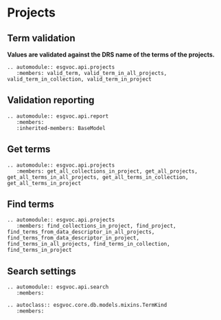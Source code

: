 # Projects

## Term validation

**Values are validated against the DRS name of the terms of the projects.**

```{eval-rst}
.. automodule:: esgvoc.api.projects
   :members: valid_term, valid_term_in_all_projects, valid_term_in_collection, valid_term_in_project
```

## Validation reporting

```{eval-rst}
.. automodule:: esgvoc.api.report
   :members:
   :inherited-members: BaseModel
```

## Get terms
```{eval-rst}
.. automodule:: esgvoc.api.projects
   :members: get_all_collections_in_project, get_all_projects, get_all_terms_in_all_projects, get_all_terms_in_collection, get_all_terms_in_project
```

## Find terms

```{eval-rst}
.. automodule:: esgvoc.api.projects
   :members: find_collections_in_project, find_project, find_terms_from_data_descriptor_in_all_projects, find_terms_from_data_descriptor_in_project, find_terms_in_all_projects, find_terms_in_collection, find_terms_in_project
```

## Search settings

```{eval-rst}
.. automodule:: esgvoc.api.search
   :members: 
```
```{eval-rst}
.. autoclass:: esgvoc.core.db.models.mixins.TermKind
   :members: 
```